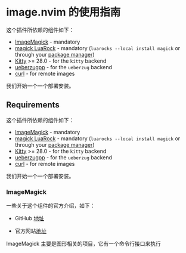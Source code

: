 # image.nvim 的使用指南

这个插件所依赖的组件如下：

- [ImageMagick](https://github.com/ImageMagick/ImageMagick) - mandatory
- [magick LuaRock](https://github.com/leafo/magick) - mandatory (`luarocks --local install magick` or through your [package manager](https://github.com/vhyrro/hologram.nvim#install))
- [Kitty](https://sw.kovidgoyal.net/kitty/) >= 28.0 - for the `kitty` backend
- [ueberzugpp](https://github.com/jstkdng/ueberzugpp) - for the `ueberzug` backend
- [curl](https://github.com/curl/curl) - for remote images

我们开始一个一个部署安装。

## Requirements

这个插件所依赖的组件如下：

- [ImageMagick](https://github.com/ImageMagick/ImageMagick) - mandatory
- [magick LuaRock](https://github.com/leafo/magick) - mandatory (`luarocks --local install magick` or through your [package manager](https://github.com/vhyrro/hologram.nvim#install))
- [Kitty](https://sw.kovidgoyal.net/kitty/) >= 28.0 - for the `kitty` backend
- [ueberzugpp](https://github.com/jstkdng/ueberzugpp) - for the `ueberzug` backend
- [curl](https://github.com/curl/curl) - for remote images

我们开始一个一个部署安装。

### ImageMagick

一些关于这个组件的官方介绍，如下：

- GitHub [地址](https://github.com/ImageMagick/ImageMagick)

- 官方网站[地址](https://imagemagick.org/)

ImageMagick 主要是图形相关的项目，它有一个命令行接口来执行